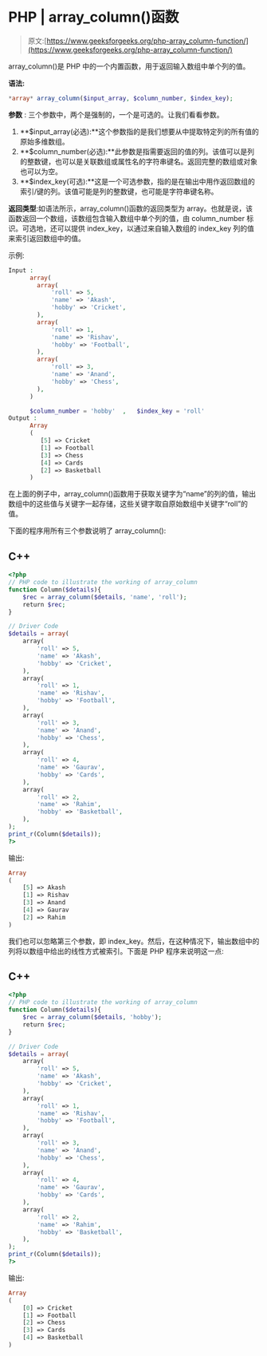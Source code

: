 # PHP | array_column()函数

> 原文:[https://www.geeksforgeeks.org/php-array_column-function/](https://www.geeksforgeeks.org/php-array_column-function/)

array_column()是 PHP 中的一个内置函数，用于返回输入数组中单个列的值。

**语法:**

```php
*array* array_column($input_array, $column_number, $index_key);
```

**参数** :
三个参数中，两个是强制的，一个是可选的。让我们看看参数。

1.  **$input_array(必选):**这个参数指的是我们想要从中提取特定列的所有值的原始多维数组。
2.  **$column_number(必选):**此参数是指需要返回的值的列。该值可以是列的整数键，也可以是关联数组或属性名的字符串键名。返回完整的数组或对象也可以为空。
3.  **$index_key(可选):**这是一个可选参数，指的是在输出中用作返回数组的索引/键的列。该值可能是列的整数键，也可能是字符串键名称。

**返回类型**:如语法所示，array_column()函数的返回类型为 array。也就是说，该函数返回一个数组，该数组包含输入数组中单个列的值，由 column_number 标识。可选地，还可以提供 index_key，以通过来自输入数组的 index_key 列的值来索引返回数组中的值。

示例:

```php
Input : 
      array(
        array(
            'roll' => 5,
            'name' => 'Akash',
            'hobby' => 'Cricket',
        ),
        array(
            'roll' => 1,
            'name' => 'Rishav',
            'hobby' => 'Football',
        ),
        array(
            'roll' => 3,
            'name' => 'Anand',
            'hobby' => 'Chess',
        ),
      )

      $column_number = 'hobby'  ,   $index_key = 'roll'
Output : 
      Array
      (
         [5] => Cricket
         [1] => Football
         [3] => Chess
         [4] => Cards
         [2] => Basketball
      )
```

在上面的例子中，array_column()函数用于获取关键字为“name”的列的值，输出数组中的这些值与关键字一起存储，这些关键字取自原始数组中关键字“roll”的值。

下面的程序用所有三个参数说明了 array_column():

## C++

```php
<?php
// PHP code to illustrate the working of array_column
function Column($details){
    $rec = array_column($details, 'name', 'roll');
    return $rec;
}

// Driver Code
$details = array(
    array(
        'roll' => 5,
        'name' => 'Akash',
        'hobby' => 'Cricket',
    ),
    array(
        'roll' => 1,
        'name' => 'Rishav',
        'hobby' => 'Football',
    ),
    array(
        'roll' => 3,
        'name' => 'Anand',
        'hobby' => 'Chess',
    ),
    array(
        'roll' => 4,
        'name' => 'Gaurav',
        'hobby' => 'Cards',
    ),
    array(
        'roll' => 2,
        'name' => 'Rahim',
        'hobby' => 'Basketball',
    ),
);
print_r(Column($details));
?>
```

输出:

```php
Array
(
    [5] => Akash
    [1] => Rishav
    [3] => Anand
    [4] => Gaurav
    [2] => Rahim
)
```

我们也可以忽略第三个参数，即 index_key。然后，在这种情况下，输出数组中的列将以数组中给出的线性方式被索引。下面是 PHP 程序来说明这一点:

## C++

```php
<?php
// PHP code to illustrate the working of array_column
function Column($details){
    $rec = array_column($details, 'hobby');
    return $rec;
}

// Driver Code
$details = array(
    array(
        'roll' => 5,
        'name' => 'Akash',
        'hobby' => 'Cricket',
    ),
    array(
        'roll' => 1,
        'name' => 'Rishav',
        'hobby' => 'Football',
    ),
    array(
        'roll' => 3,
        'name' => 'Anand',
        'hobby' => 'Chess',
    ),
    array(
        'roll' => 4,
        'name' => 'Gaurav',
        'hobby' => 'Cards',
    ),
    array(
        'roll' => 2,
        'name' => 'Rahim',
        'hobby' => 'Basketball',
    ),
);
print_r(Column($details));
?>
```

输出:

```php
Array
(
    [0] => Cricket
    [1] => Football
    [2] => Chess
    [3] => Cards
    [4] => Basketball
)
```